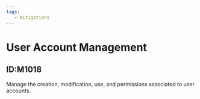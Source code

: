 ```yaml
---
tags:
   - mitigations
---
```

# User Account Management
## ID:M1018
Manage the creation, modification, use, and permissions associated to user accounts.
